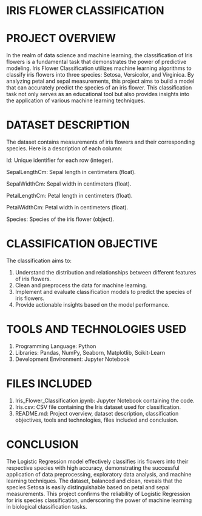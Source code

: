 # IRIS FLOWER CLASSIFICATION
# PROJECT OVERVIEW
In the realm of data science and machine learning, the classification of Iris flowers is a fundamental task that demonstrates the power of predictive modeling. Iris Flower Classification utilizes machine learning algorithms to classify iris flowers into three species: Setosa, Versicolor, and Virginica. By analyzing petal and sepal measurements, this project aims to build a model that can accurately predict the species of an iris flower. This classification task not only serves as an educational tool but also provides insights into the application of various machine learning techniques.

# DATASET DESCRIPTION
The dataset contains measurements of iris flowers and their corresponding species. Here is a description of each column:

Id: Unique identifier for each row (integer).

SepalLengthCm: Sepal length in centimeters (float).

SepalWidthCm: Sepal width in centimeters (float).

PetalLengthCm: Petal length in centimeters (float).

PetalWidthCm: Petal width in centimeters (float).

Species: Species of the iris flower (object).

# CLASSIFICATION OBJECTIVE

The classification aims to:

1. Understand the distribution and relationships between different features of iris flowers.
2. Clean and preprocess the data for machine learning.
3. Implement and evaluate classification models to predict the species of iris flowers.
4. Provide actionable insights based on the model performance.

# TOOLS AND TECHNOLOGIES USED

1. Programming Language: Python
2. Libraries: Pandas, NumPy, Seaborn, Matplotlib, Scikit-Learn
3. Development Environment: Jupyter Notebook

# FILES INCLUDED

1. Iris_Flower_Classification.ipynb: Jupyter Notebook containing the code.
2. Iris.csv: CSV file containing the Iris dataset used for classification.
3. README.md: Project overview, dataset description, classification objectives, tools and technologies, files included and conclusion.

# CONCLUSION

The Logistic Regression model effectively classifies iris flowers into their respective species with high accuracy, demonstrating the successful application of data preprocessing, exploratory data analysis, and machine learning techniques. The dataset, balanced and clean, reveals that the species Setosa is easily distinguishable based on petal and sepal measurements. This project confirms the reliability of Logistic Regression for iris species classification, underscoring the power of machine learning in biological classification tasks.

